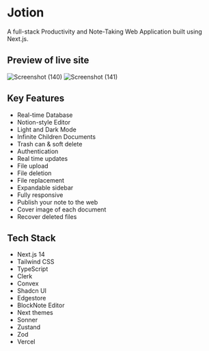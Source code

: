 # Jotion

<p> A full-stack Productivity and Note-Taking Web Application built using Next.js.</p>


## Preview of live site
![Screenshot (140)](https://github.com/sougata-github/Jotion/assets/102734212/b83a0559-33c2-40c3-8d83-50a29cdf9b7f)
![Screenshot (141)](https://github.com/sougata-github/Jotion/assets/102734212/03aa9922-7e1f-447b-a204-72c86d6f880b)


## Key Features

- Real-time Database
- Notion-style Editor
- Light and Dark Mode
- Infinite Children Documents
- Trash can & soft delete
- Authentication
- Real time updates
- File upload
- File deletion
- File replacement
- Expandable sidebar
- Fully responsive
- Publish your note to the web
- Cover image of each document
- Recover deleted files

## Tech Stack

- Next.js 14
- Tailwind CSS
- TypeScript
- Clerk
- Convex
- Shadcn UI
- Edgestore
- BlockNote Editor
- Next themes
- Sonner
- Zustand
- Zod
- Vercel
